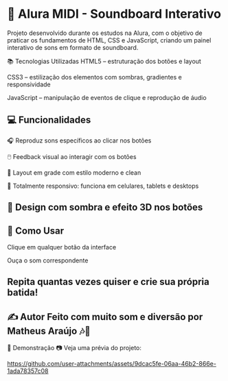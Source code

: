 # 🎵 Alura MIDI - Soundboard Interativo

Projeto desenvolvido durante os estudos na Alura, com o objetivo de praticar os fundamentos de HTML, CSS e JavaScript, criando um painel interativo de sons em formato de soundboard.

 📚 Tecnologias Utilizadas
HTML5 – estruturação dos botões e layout

CSS3 – estilização dos elementos com sombras, gradientes e responsividade

JavaScript – manipulação de eventos de clique e reprodução de áudio

## 💻 Funcionalidades
🎧 Reproduz sons específicos ao clicar nos botões

🖱️ Feedback visual ao interagir com os botões

🧱 Layout em grade com estilo moderno e clean

📱 Totalmente responsivo: funciona em celulares, tablets e desktops

🎨 Design com sombra e efeito 3D nos botões
---
## 🧪 Como Usar
Clique em qualquer botão da interface

Ouça o som correspondente

Repita quantas vezes quiser e crie sua própria batida!
---
✍️ Autor
Feito com muito som e diversão por Matheus Araújo 🎶💙
---
📸 Demonstração
📷 Veja uma prévia do projeto:

https://github.com/user-attachments/assets/9dcac5fe-06aa-46b2-866e-1ada78357c08
